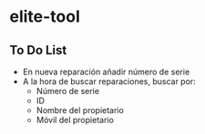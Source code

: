# elite-tool

## To Do List

- En nueva reparación añadir número de serie
- A la hora de buscar reparaciones, buscar por:
  - Número de serie
  - ID
  - Nombre del propietario
  - Móvil del propietario
